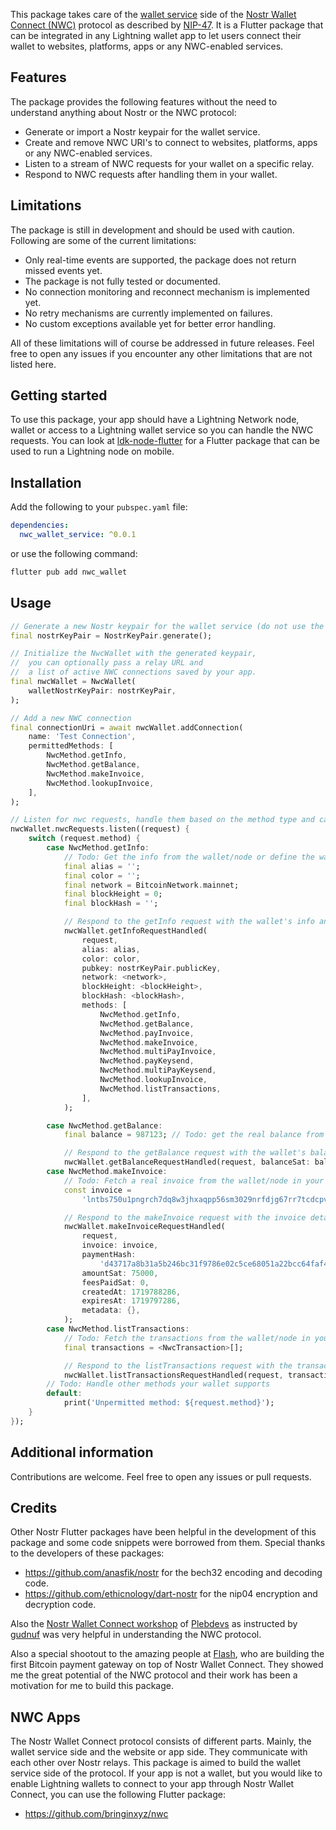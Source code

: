 <!--
This README describes the package. If you publish this package to pub.dev,
this README's contents appear on the landing page for your package.

For information about how to write a good package README, see the guide for
[writing package pages](https://dart.dev/guides/libraries/writing-package-pages).

For general information about developing packages, see the Dart guide for
[creating packages](https://dart.dev/guides/libraries/create-library-packages)
and the Flutter guide for
[developing packages and plugins](https://flutter.dev/developing-packages).
-->

This package takes care of the [wallet service](https://docs.nwc.dev/bitcoin-lightning-wallets/getting-started) side of the [Nostr Wallet Connect (NWC)](https://docs.nwc.dev/) protocol as described by [NIP-47](https://github.com/nostr-protocol/nips/blob/master/47.md). It is a Flutter package that can be integrated in any Lightning wallet app to let users connect their wallet to websites, platforms, apps or any NWC-enabled services.

## Features

The package provides the following features without the need to understand anything about Nostr or the NWC protocol:

- Generate or import a Nostr keypair for the wallet service.
- Create and remove NWC URI's to connect to websites, platforms, apps or any NWC-enabled services.
- Listen to a stream of NWC requests for your wallet on a specific relay.
- Respond to NWC requests after handling them in your wallet.

## Limitations

The package is still in development and should be used with caution. Following are some of the current limitations:

- Only real-time events are supported, the package does not return missed events yet.
- The package is not fully tested or documented.
- No connection monitoring and reconnect mechanism is implemented yet.
- No retry mechanisms are currently implemented on failures.
- No custom exceptions available yet for better error handling.

All of these limitations will of course be addressed in future releases.
Feel free to open any issues if you encounter any other limitations that are not listed here.

## Getting started

To use this package, your app should have a Lightning Network node, wallet or access to a Lightning wallet service so you can handle the NWC requests. You can look at [ldk-node-flutter](https://github.com/LtbLightning/ldk-node-flutter) for a Flutter package that can be used to run a Lightning node on mobile.

## Installation

Add the following to your `pubspec.yaml` file:

```yaml
dependencies:
  nwc_wallet_service: ^0.0.1
```

or use the following command:

```bash
flutter pub add nwc_wallet
```

## Usage

```dart
// Generate a new Nostr keypair for the wallet service (do not use the keypair of a user's Nostr profile)
final nostrKeyPair = NostrKeyPair.generate();

// Initialize the NwcWallet with the generated keypair,
//  you can optionally pass a relay URL and
//  a list of active NWC connections saved by your app.
final nwcWallet = NwcWallet(
    walletNostrKeyPair: nostrKeyPair,
);

// Add a new NWC connection
final connectionUri = await nwcWallet.addConnection(
    name: 'Test Connection',
    permittedMethods: [
        NwcMethod.getInfo,
        NwcMethod.getBalance,
        NwcMethod.makeInvoice,
        NwcMethod.lookupInvoice,
    ],
);

// Listen for nwc requests, handle them based on the method type and call the appropriate method after having handled the request with the user's wallet
nwcWallet.nwcRequests.listen((request) {
    switch (request.method) {
        case NwcMethod.getInfo:
            // Todo: Get the info from the wallet/node or define the wallet's info to share with the website
            final alias = '';
            final color = '';
            final network = BitcoinNetwork.mainnet;
            final blockHeight = 0;
            final blockHash = '';

            // Respond to the getInfo request with the wallet's info and the methods your wallet supports
            nwcWallet.getInfoRequestHandled(
                request,
                alias: alias,
                color: color,
                pubkey: nostrKeyPair.publicKey,
                network: <network>,
                blockHeight: <blockHeight>,
                blockHash: <blockHash>,
                methods: [
                    NwcMethod.getInfo,
                    NwcMethod.getBalance,
                    NwcMethod.payInvoice,
                    NwcMethod.makeInvoice,
                    NwcMethod.multiPayInvoice,
                    NwcMethod.payKeysend,
                    NwcMethod.multiPayKeysend,
                    NwcMethod.lookupInvoice,
                    NwcMethod.listTransactions,
                ],
            );

        case NwcMethod.getBalance:
            final balance = 987123; // Todo: get the real balance from the wallet/node

            // Respond to the getBalance request with the wallet's balance
            nwcWallet.getBalanceRequestHandled(request, balanceSat: balance);
        case NwcMethod.makeInvoice:
            // Todo: Fetch a real invoice from the wallet/node in your app
            const invoice =
                'lntbs750u1pngrch7dq8w3jhxaqpp56sm3029nrfdjg67rr7tcdcpvtnngq5dz90xxf7h5zq6cp0y6vhyssp529ge5rfqtfryp4dn2gr4qg84rejfus653j3cf975fj9wyyhz2a7q9qyysgqcqp6xqrgegrzjqdcadltawh0z6qmj6ql2qr5t4ndvk5xz0582ag98dgrz9ml37hhjkzyuuqqqdugqqvqqqqqqqqqqqqqqfqef3lceuteux4sv0xarvmtw2sck964s4xwn2wx8d4q4k772v8jn3jtfhf9tjhqge5nhesgt6rvxlkkwvn4f8kwmtx0ghjal72nkv8gsqpc4uyvg';

            // Respond to the makeInvoice request with the invoice details
            nwcWallet.makeInvoiceRequestHandled(
                request,
                invoice: invoice,
                paymentHash:
                    'd43717a8b31a5b246bc31f9786e02c5ce68051a22bcc64faf4103580bc9a65c9',
                amountSat: 75000,
                feesPaidSat: 0,
                createdAt: 1719788286,
                expiresAt: 1719797286,
                metadata: {},
            );
        case NwcMethod.listTransactions:
            // Todo: Fetch the transactions from the wallet/node in your app
            final transactions = <NwcTransaction>[];

            // Respond to the listTransactions request with the transactions
            nwcWallet.listTransactionsRequestHandled(request, transactions: transactions);
        // Todo: Handle other methods your wallet supports
        default:
            print('Unpermitted method: ${request.method}');
    }
});
```

## Additional information

Contributions are welcome. Feel free to open any issues or pull requests.

## Credits

Other Nostr Flutter packages have been helpful in the development of this package and some code snippets were borrowed from them. Special thanks to the developers of these packages:

- https://github.com/anasfik/nostr for the bech32 encoding and decoding code.
- https://github.com/ethicnology/dart-nostr for the nip04 encryption and decryption code.

Also the [Nostr Wallet Connect workshop](https://www.youtube.com/watch?v=V-7u7bJccSM) of [Plebdevs](https://www.plebdevs.com/) as instructed by [gudnuf](https://x.com/da_goodenough) was very helpful in understanding the NWC protocol.

Also a special shootout to the amazing people at [Flash](https://paywithflash.com/), who are building the first Bitcoin payment gateway on top of Nostr Wallet Connect. They showed me the great potential of the NWC protocol and their work has been a motivation for me to build this package.

## NWC Apps

The Nostr Wallet Connect protocol consists of different parts. Mainly, the wallet service side and the website or app side. They communicate with each other over Nostr relays. This package is aimed to build the wallet service side of the protocol. If your app is not a wallet, but you would like to enable Lightning wallets to connect to your app through Nostr Wallet Connect, you can use the following Flutter package:

- https://github.com/bringinxyz/nwc
